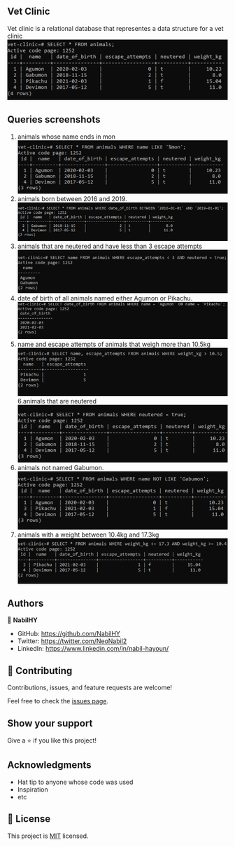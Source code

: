 ## Vet Clinic
Vet clinic is a relational database that representes a data structure for a vet clinic 
![screenshot](./screenshots/screenshot-table.png)



## Queries screenshots
1. animals whose name ends in mon
![screenshot](./screenshots/screenshot-query1.png)
2. animals born between 2016 and 2019.
![screenshot](./screenshots/screenshot-query2.png)
3. animals that are neutered and have less than 3 escape attempts
![screenshot](./screenshots/screenshot-query3.png)
4. date of birth of all animals named either Agumon or Pikachu.
![screenshot](./screenshots/screenshot-query4.png)
5. name and escape attempts of animals that weigh more than 10.5kg
![screenshot](./screenshots/screenshot-query5.png)
6.animals that are neutered
![screenshot](./screenshots/screenshot-query6.png)
7. animals not named Gabumon.
![screenshot](./screenshots/screenshot-query7.png)
8. animals with a weight between 10.4kg and 17.3kg
![screenshot](./screenshots/screenshot-query8.png)



## Authors

👤 **NabilHY**

- GitHub: https://github.com/NabilHY
- Twitter: https://twitter.com/NeoNabil2
- LinkedIn: https://www.linkedin.com/in/nabil-hayoun/


## 🤝 Contributing

Contributions, issues, and feature requests are welcome!

Feel free to check the [issues page](../../issues/).

## Show your support

Give a ⭐️ if you like this project!

## Acknowledgments

- Hat tip to anyone whose code was used
- Inspiration
- etc

## 📝 License

This project is [MIT](./MIT.md) licensed.
